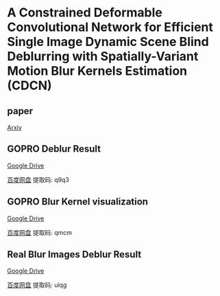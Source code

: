 # A Constrained Deformable Convolutional Network for Efficient Single Image Dynamic Scene Blind Deblurring with Spatially-Variant Motion Blur Kernels Estimation (CDCN)

## paper

[Arxiv](https://arxiv.org/pdf/2208.10711.pdf)

## GOPRO Deblur Result

[Google Drive](https://drive.google.com/drive/folders/1oNT-o9sAnLz1MLlKzZTmqvbUPXOr16Gy?usp=sharing)

[百度网盘](https://pan.baidu.com/s/1RUlLM1Ix9QqAuNUzJEs21Q) 提取码: q9q3

## GOPRO Blur Kernel visualization

[Google Drive](https://drive.google.com/drive/folders/1GXHGNtNAj3YKTqdvIZNJUIZj6sEhBSEH?usp=sharing)

[百度网盘](https://pan.baidu.com/s/1Ve9SI72QxE4gMUTpr2FFeQ) 提取码: qmcm 

## Real Blur Images Deblur Result

[Google Drive](https://drive.google.com/drive/folders/1vTqepKHsaCDQOBg0frh6ubn4P_RsIeSI?usp=sharing)

[百度网盘](https://pan.baidu.com/s/1PwRybRiuWz8i5yuqv1Ttag) 提取码: ulqg
